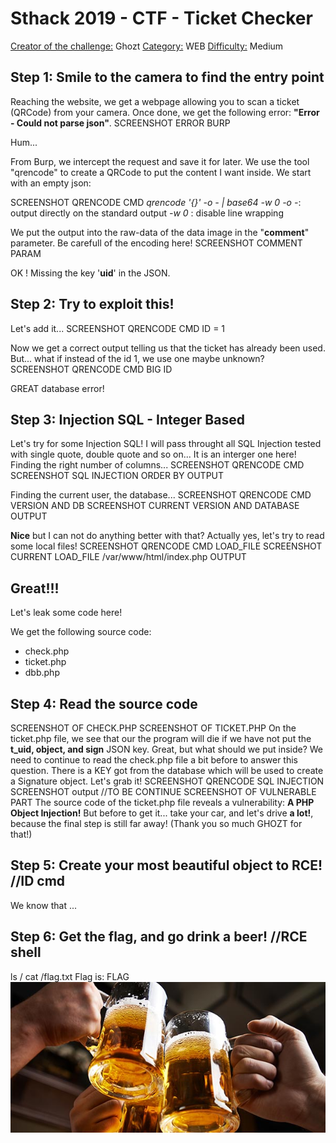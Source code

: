 # Sthack 2019 - CTF - Ticket Checker

<u>Creator of the challenge:</u> Ghozt
<u>Category:</u> WEB
<u>Difficulty:</u> Medium

## **Step 1: Smile to the camera to find the entry point**

Reaching the website, we get a webpage allowing you to scan a ticket (QRCode) from your camera.
Once done, we get the following error: **"Error - Could not parse json"**.
SCREENSHOT ERROR BURP

Hum...

From Burp, we intercept the request and save it for later.
We use the tool "qrencode" to create a QRCode to put the content I want inside.
We start with an empty json:

SCREENSHOT QRENCODE CMD
*qrencode '{}' -o - | base64 -w 0*
*-o -*: output directly on the standard output
*-w 0* : disable line wrapping

We put the output into the raw-data of the data image in the "**comment**" parameter.
Be carefull of the encoding here!
SCREENSHOT COMMENT PARAM

OK ! Missing the key '<b>uid</b>' in the JSON.

## **Step 2: Try to exploit this!**
Let's add it...
SCREENSHOT QRENCODE CMD ID = 1

Now we get a correct output telling us that the ticket has already been used.
But... what if instead of the id 1, we use one maybe unknown?
SCREENSHOT QRENCODE CMD BIG ID

GREAT database error!

## **Step 3: Injection SQL - Integer Based**
Let's try for some Injection SQL!
I will pass throught all SQL Injection tested with single quote, double quote and so on... It is an interger one here!
Finding the right number of columns...
SCREENSHOT QRENCODE CMD
SCREENSHOT SQL INJECTION ORDER BY OUTPUT

Finding the current user, the database... 
SCREENSHOT QRENCODE CMD VERSION AND DB
SCREENSHOT CURRENT VERSION AND DATABASE OUTPUT

<b>Nice</b> but I can not do anything better with that? Actually yes, let's try to read some local files!
SCREENSHOT QRENCODE CMD LOAD_FILE
SCREENSHOT CURRENT LOAD_FILE /var/www/html/index.php OUTPUT

## **Great!!!**
Let's leak some code here!

We get the following source code:
* check.php
* ticket.php
* dbb.php

## **Step 4: Read the source code**
SCREENSHOT OF CHECK.PHP
SCREENSHOT OF TICKET.PHP
On the ticket.php file, we see that our the program will die if we have not put the **t_uid, object, and sign** JSON key.
Great, but what should we put inside?
We need to continue to read the check.php file a bit before to answer this question.
There is a KEY got from the database which will be used to create a Signature object.
Let's grab it!
SCREENSHOT QRENCODE SQL INJECTION
SCREENSHOT output
//TO BE CONTINUE
SCREENSHOT OF VULNERABLE PART
The source code of the ticket.php file reveals a vulnerability: **A PHP Object Injection!**
But before to get it... take your car, and let's drive **a lot!**, because the final step is still far away! (Thank you so much GHOZT for that!)

## **Step 5: Create your most beautiful object to RCE!** //ID cmd
We know that ...

## **Step 6: Get the flag, and go drink a beer!** //RCE shell
ls /
cat /flag.txt
Flag is: FLAG
![GitHub Logo](/verre-chope.jpg)
